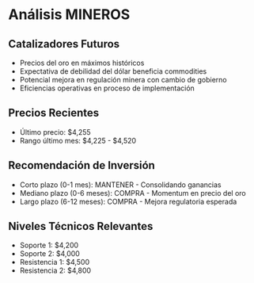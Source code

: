 # Análisis MINEROS

## Catalizadores Futuros

- Precios del oro en máximos históricos
- Expectativa de debilidad del dólar beneficia commodities
- Potencial mejora en regulación minera con cambio de gobierno
- Eficiencias operativas en proceso de implementación

## Precios Recientes

- Último precio: $4,255
- Rango último mes: $4,225 - $4,520

## Recomendación de Inversión

- Corto plazo (0-1 mes): MANTENER - Consolidando ganancias
- Mediano plazo (0-6 meses): COMPRA - Momentum en precio del oro
- Largo plazo (6-12 meses): COMPRA - Mejora regulatoria esperada

## Niveles Técnicos Relevantes

- Soporte 1: $4,200
- Soporte 2: $4,000
- Resistencia 1: $4,500
- Resistencia 2: $4,800
